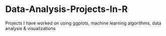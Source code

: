 # Data-Analysis-Projects-In-R
Projects I have worked on using ggplots, machine learning algorithms, data analysis &amp; visualizations
